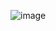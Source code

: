![image](https://https://https://media.istockphoto.com/id/1045287634/photo/airbnb-amazon-ebay-news-and-other-apps-on-iphone-screen.jpg?s=612x612&w=0&k=20&c=f0e0WqGf9KZ12Cxg-Eg383aKuzbyamYsJWrkchWQ75w=)
